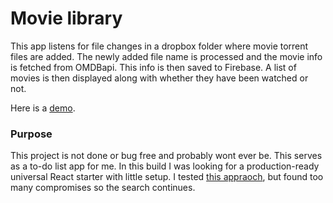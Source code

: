 Movie library
===========================================

This app listens for file changes in a dropbox folder where movie torrent files are added. The newly added file name is processed and the movie info is fetched from OMDBapi. This info is then saved to Firebase. A list of movies is then displayed along with whether they have been watched or not.

Here is a [demo](https://movie-lib.herokuapp.com/).

### Purpose
This project is not done or bug free and probably wont ever be. This serves as a to-do list app for me. In this build I was looking for a production-ready universal React starter with little setup. I tested [this appraoch](https://medium.com/@benlu/ssr-with-create-react-app-v2-1b8b520681d9), but found too many compromises so the search continues.
